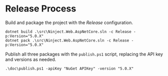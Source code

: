 # Release Process
Build and package the project with the  _Release_ configuration.

```
dotnet build .\src\Ninject.Web.AspNetCore.sln -c Release -p:Version="5.0.X"
dotnet pack .\src\Ninject.Web.AspNetCore.sln -c Release -p:Version="5.0.X"
```

Publish all three packages with the `publish.ps1` script, replacing the API key and versions as needed.
```
.\doc\publish.ps1 -apiKey "NuGet APIKey" -version "5.0.X"
```
